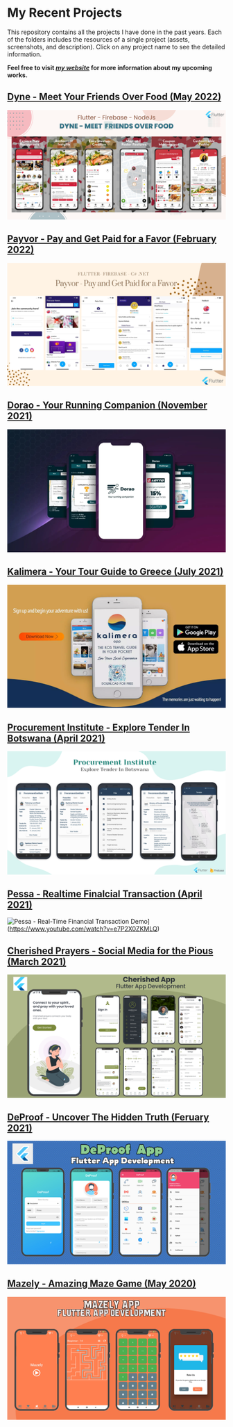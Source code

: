 # My Recent Projects     
This repository contains all the projects I have done in the past years. Each of the folders includes the resources of a single project (assets, screenshots, and description). Click on any project name to see the detailed information. 

**Feel free to visit *[my website](https://kaykobadreza.com)* for more information about my upcoming works.** 

## [Dyne - Meet Your Friends Over Food (May 2022)](https://github.com/kaykobad/Portfolio/tree/master/Dyne%20-%20Meet%20Your%20Friends%20Over%20Food/)
![Dyne - Meet Your Friends Over Food (May 2022)](assets/Dyne-Banner.png)    

## [Payvor - Pay and Get Paid for a Favor (February 2022)](https://github.com/kaykobad/Portfolio/tree/master/Payvor%20-%20Pay%20and%20Get%20Paid%20for%20a%20Favor/)
![Payvor - Pay and Get Paid for a Favor (February 2022)](assets/Payvor-Banner.png)    

## [Dorao - Your Running Companion (November 2021)](https://github.com/kaykobad/Portfolio/tree/master/Dorao%20-%20Your%20Running%20Companion/)
![Dorao - Your Running Companion Demo](assets/dorao.jpeg)    

## [Kalimera - Your Tour Guide to Greece (July 2021)](https://github.com/kaykobad/Portfolio/tree/master/Kalimera%20-%20Your%20Tour%20Guide%20to%20Greece/)
![Kalimera - Tour Guide to Greece Demo](assets/kalimera.png)    

## [Procurement Institute - Explore Tender In Botswana (April 2021)](https://github.com/kaykobad/Portfolio/tree/master/Procurement%20Institute%20-%20Explore%20Tender%20In%20Botswana/)
![Procurement Institute - Explore Tenders in Botswana](assets/Pi-Banner.png)    

## [Pessa - Realtime Finalcial Transaction (April 2021)](https://github.com/kaykobad/Portfolio/tree/master/Pessa%20-%20Realtime%20Finalcial%20Transaction/)
![Pessa - Real-Time Financial Transaction Demo](https://img.youtube.com/vi/e7P2X0ZKMLQ/0.jpg)](https://www.youtube.com/watch?v=e7P2X0ZKMLQ)    

## [Cherished Prayers - Social Media for the Pious (March 2021)](https://github.com/kaykobad/Portfolio/tree/master/Cherished%20Prayers%20-%20Social%20Media%20for%20the%20Pious/)
![Cherished Prayers - Social Media for the Pious](assets/cherished-prayers.png)    

## [DeProof - Uncover The Hidden Truth (Feruary 2021)](https://github.com/kaykobad/Portfolio/tree/master/Payvor%20-%20Pay%20and%20Get%20Paid%20for%20a%20Favor/)
![DeProof - Uncover The Hidden Truth](assets/deproof.png)     

## [Mazely - Amazing Maze Game (May 2020)](https://github.com/kaykobad/Portfolio/tree/master/Mazely%20-%20Amazing%20Maze%20Game/)
![Mazely - Amazing Maze Game Demo](assets/mazely.png)     
